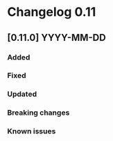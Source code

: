 # Changelog 0.11

## [0.11.0] YYYY-MM-DD

### Added

### Fixed

### Updated

### Breaking changes

### Known issues
